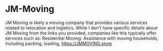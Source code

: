 # JM-Moving
JM Moving is likely a moving company that provides various services related to relocation and logistics. While I don't have specific details about JM Moving from the links you provided, companies like this typically offer services such as:  Residential Moving: Assistance with moving households, including packing, loading, https://JMMOVING.store
